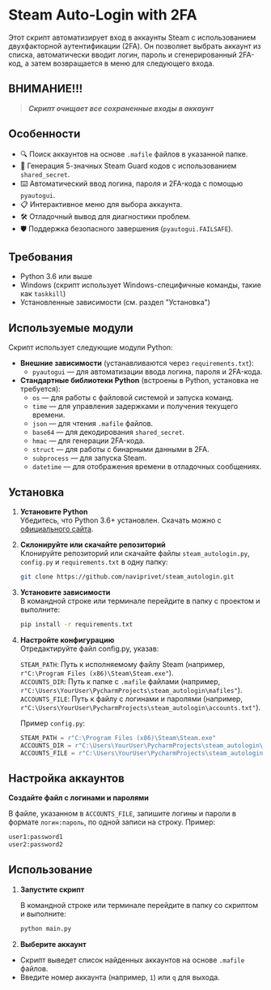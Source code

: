 # Steam Auto-Login with 2FA

Этот скрипт автоматизирует вход в аккаунты Steam с использованием двухфакторной аутентификации (2FA). Он позволяет выбрать аккаунт из списка, автоматически вводит логин, пароль и сгенерированный 2FA-код, а затем возвращается в меню для следующего входа.

## **ВНИМАНИЕ!!!**  
> ***Скрипт очищает все сохраненные входы в аккаунт***

## Особенности

- 🔍 Поиск аккаунтов на основе `.mafile` файлов в указанной папке.
- 🔑 Генерация 5-значных Steam Guard кодов с использованием `shared_secret`.
- ⌨️ Автоматический ввод логина, пароля и 2FA-кода с помощью `pyautogui`.
- 📋 Интерактивное меню для выбора аккаунта.
- 🛠️ Отладочный вывод для диагностики проблем.
- 🛡️ Поддержка безопасного завершения (`pyautogui.FAILSAFE`).

## Требования

- Python 3.6 или выше
- Windows (скрипт использует Windows-специфичные команды, такие как `taskkill`)
- Установленные зависимости (см. раздел "Установка")

## Используемые модули

Скрипт использует следующие модули Python:

- **Внешние зависимости** (устанавливаются через `requirements.txt`):
  - `pyautogui` — для автоматизации ввода логина, пароля и 2FA-кода.
- **Стандартные библиотеки Python** (встроены в Python, установка не требуется):
  - `os` — для работы с файловой системой и запуска команд.
  - `time` — для управления задержками и получения текущего времени.
  - `json` — для чтения `.mafile` файлов.
  - `base64` — для декодирования `shared_secret`.
  - `hmac` — для генерации 2FA-кода.
  - `struct` — для работы с бинарными данными в 2FA.
  - `subprocess` — для запуска Steam.
  - `datetime` — для отображения времени в отладочных сообщениях.

## Установка

1. **Установите Python**  
   Убедитесь, что Python 3.6+ установлен. Скачать можно с [официального сайта](https://www.python.org/downloads/).

2. **Склонируйте или скачайте репозиторий**  
   Клонируйте репозиторий или скачайте файлы `steam_autologin.py`, `config.py` и `requirements.txt` в одну папку:
   ```bash
   git clone https://github.com/naviprivet/steam_autologin.git
   ```

3. **Установите зависимости**  
   В командной строке или терминале перейдите в папку с проектом и выполните:
   ```bash
   pip install -r requirements.txt
   ```

4. **Настройте конфигурацию**  
   Отредактируйте файл config.py, указав:

   `STEAM_PATH`: Путь к исполняемому файлу Steam (например, `r"C:\Program Files (x86)\Steam\Steam.exe"`).  
   `ACCOUNTS_DIR`: Путь к папке с `.mafile` файлами (например, `r"C:\Users\YourUser\PycharmProjects\steam_autologin\mafiles"`).  
   `ACCOUNTS_FILE`: Путь к файлу с логинами и паролями (например, `r"C:\Users\YourUser\PycharmProjects\steam_autologin\accounts.txt"`).
   
   Пример `config.py`:
   ```python
   STEAM_PATH = r"C:\Program Files (x86)\Steam\Steam.exe"
   ACCOUNTS_DIR = r"C:\Users\YourUser\PycharmProjects\steam_autologin\mafiles"
   ACCOUNTS_FILE = r"C:\Users\YourUser\PycharmProjects\steam_autologin\accounts.txt"
   ```

## Настройка аккаунтов

   **Создайте файл с логинами и паролями**  

   В файле, указанном в `ACCOUNTS_FILE`, запишите логины и пароли в формате `логин:пароль`, по одной записи на строку. Пример:
   ```bash
   user1:password1
   user2:password2
   ```

## Использование

1. **Запустите скрипт**  
   
   В командной строке или терминале перейдите в папку со скриптом и выполните:  
   ```bash
   python main.py
   ```

2. **Выберите аккаунт**

  - Скрипт выведет список найденных аккаунтов на основе `.mafile` файлов.
  - Введите номер аккаунта (например, `1`) или `q` для выхода.
